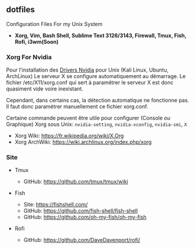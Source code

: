 ## dotfiles
Configuration Files For my Unix System

* **Xorg, Vim, Bash Shell, Sublime Text 3126/3143, Firewall, Tmux, Fish, Rofi, i3wm(Soon)**

### Xorg For Nvidia
Pour l'installation des [Drivers Nvidia](https://github.com/PhineasPhreak/dotfiles/blob/master/etc/X11/README.md) pour Unix (Kali Linux, Ubuntu, ArchLinux)
Le serveur X se configure automatiquement au démarrage.
Le fichier /etc/X11/xorg.conf qui sert à paramétrer le serveur X est donc quasiment vide voire inexistant.

Cependant, dans certains cas, la détection automatique ne fonctionne pas.
Il faut donc paramétrer manuellement ce fichier xorg.conf.

Certaine commande peuvent être utile pour configurer (Console *ou* Graphique) Xorg sous Unix:
`nvidia-setting`, `nvidia-xconfig`, `nvidia-smi`, `X`

* Xorg Wiki: https://fr.wikipedia.org/wiki/X.Org
* Xorg ArchWiki: https://wiki.archlinux.org/index.php/xorg

### Site
* Tmux
  * GitHub: https://github.com/tmux/tmux/wiki
  
* Fish
  * Site: https://fishshell.com/
  * GitHub: https://github.com/fish-shell/fish-shell
  * GitHub: https://github.com/oh-my-fish/oh-my-fish
  
* Rofi
  * GitHub: https://github.com/DaveDavenport/rofi/
